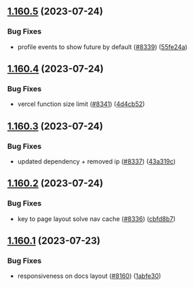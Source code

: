 ## [1.160.5](https://github.com/EddieHubCommunity/LinkFree/compare/v1.160.4...v1.160.5) (2023-07-24)


### Bug Fixes

* profile events to show future by default ([#8339](https://github.com/EddieHubCommunity/LinkFree/issues/8339)) ([55fe24a](https://github.com/EddieHubCommunity/LinkFree/commit/55fe24a4458f3ef108005e145980ff8ed8c82b92))



## [1.160.4](https://github.com/EddieHubCommunity/LinkFree/compare/v1.160.3...v1.160.4) (2023-07-24)


### Bug Fixes

* vercel function size limit ([#8341](https://github.com/EddieHubCommunity/LinkFree/issues/8341)) ([4d4cb52](https://github.com/EddieHubCommunity/LinkFree/commit/4d4cb52836c332e85aafe328516bc2db1bcd0155))



## [1.160.3](https://github.com/EddieHubCommunity/LinkFree/compare/v1.160.2...v1.160.3) (2023-07-24)


### Bug Fixes

* updated dependency + removed ip ([#8337](https://github.com/EddieHubCommunity/LinkFree/issues/8337)) ([43a319c](https://github.com/EddieHubCommunity/LinkFree/commit/43a319c991a77729a6b4c4495aa40ddb4203b2c0))



## [1.160.2](https://github.com/EddieHubCommunity/LinkFree/compare/v1.160.1...v1.160.2) (2023-07-24)


### Bug Fixes

* key to page layout solve nav cache ([#8336](https://github.com/EddieHubCommunity/LinkFree/issues/8336)) ([cbfd8b7](https://github.com/EddieHubCommunity/LinkFree/commit/cbfd8b797a9e7899bab54eb737f9f03fc1b1e88c))



## [1.160.1](https://github.com/EddieHubCommunity/LinkFree/compare/v1.160.0...v1.160.1) (2023-07-23)


### Bug Fixes

* responsiveness on docs layout ([#8160](https://github.com/EddieHubCommunity/LinkFree/issues/8160)) ([1abfe30](https://github.com/EddieHubCommunity/LinkFree/commit/1abfe30497752c871ddc3c69c30a6aea0c9d0d80))



